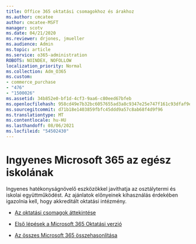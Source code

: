 ```yaml
---
title: Office 365 oktatási csomagokhoz és árakhoz
ms.author: cmcatee
author: cmcatee-MSFT
manager: scotv
ms.date: 04/21/2020
ms.reviewer: drjones, jmueller
ms.audience: Admin
ms.topic: article
ms.service: o365-administration
ROBOTS: NOINDEX, NOFOLLOW
localization_priority: Normal
ms.collection: Adm_O365
ms.custom:
- commerce_purchase
- "476"
- "1500026"
ms.assetid: 34b852e0-bf1d-4cf3-9aa6-c80eed67bfeb
ms.openlocfilehash: 958cd49e7b32bc6057655ad3a8c9347e25e747f161c93dfaf9e8e361d04f4fcc
ms.sourcegitcommit: d71b18e1403859fbfc45ddd9a57c8ab68f4d9f96
ms.translationtype: MT
ms.contentlocale: hu-HU
ms.lasthandoff: 08/06/2021
ms.locfileid: "54502430"
---
```

# <a name="get-microsoft-365-free-for-your-entire-school"></a>Ingyenes Microsoft 365 az egész iskolának

Ingyenes hatékonyságnövelő eszközökkel javíthatja az osztálytermi és iskolai együttműködést. Az ajánlatok előnyeinek kihasználás érdekében igazolnia kell, hogy akkreditált oktatási intézmény.
  
- [Az oktatási csomagok áttekintése](https://products.office.com/academic/compare-office-365-education-plans)

- [Első lépések a Microsoft 365 Oktatási verzió](https://support.office.com/article/get-started-with-office-365-education-ab02abe5-a1ee-458c-b749-5b44416ccf14?wt.mc_id=o365_portal_mmaven&ui=en-US&rs=en-US&ad=US)

- [Az összes Microsoft 365 összehasonlítása](https://products.office.com/business/compare-more-office-365-for-business-plans)